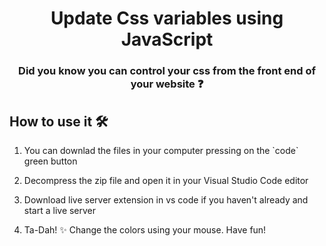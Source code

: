 <h1 align="center">Update Css variables using JavaScript</h1>
<h3 align="center">Did you know you can control your css from the front end of your website ❓</h3>
<h2>How to use it 🛠️</h2>
<ol>
  <li><p>You can downlad the files in your computer pressing on the `code` green button</p></li>
  <li><p>Decompress the zip file and open it in your Visual Studio Code editor</p></li>
  <li><p>Download live server extension in vs code if you haven't already and start a live server</p></li>
  <li><p>Ta-Dah! ✨ Change the colors using your mouse. Have fun!</p></li>
</ol>
